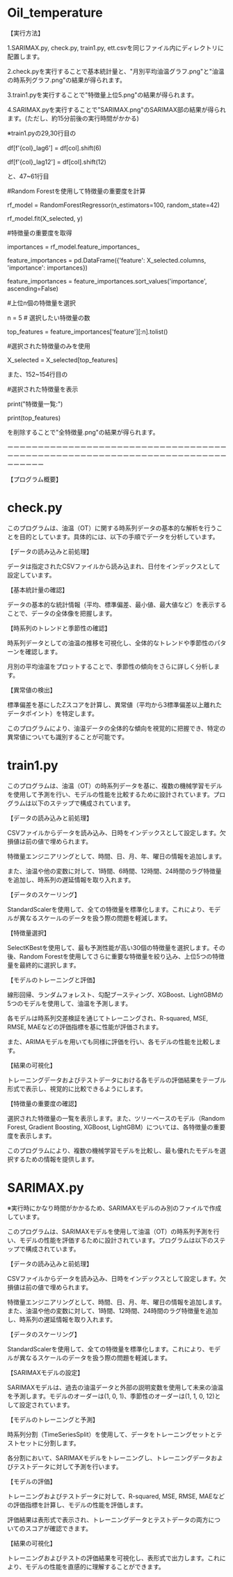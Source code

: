# Oil_temperature

【実行方法】

1.SARIMAX.py, check.py, train1.py, ett.csvを同じファイル内にディレクトリに配置します。

2.check.pyを実行することで基本統計量と、"月別平均油温グラフ.png"と"油温の時系列グラフ.png"の結果が得られます。

3.train1.pyを実行することで"特徴量上位5.png"の結果が得られます。

4.SARIMAX.pyを実行することで"SARIMAX.png"のSARIMAX部の結果が得られます。(ただし、約15分前後の実行時間がかかる)


※train1.pyの29,30行目の

df[f'{col}_lag6'] = df[col].shift(6)　

df[f'{col}_lag12'] = df[col].shift(12)


と、47~61行目

#Random Forestを使用して特徴量の重要度を計算

rf_model = RandomForestRegressor(n_estimators=100, random_state=42)

rf_model.fit(X_selected, y)

#特徴量の重要度を取得

importances = rf_model.feature_importances_

feature_importances = pd.DataFrame({'feature': X_selected.columns, 'importance': importances})

feature_importances = feature_importances.sort_values('importance', ascending=False)

#上位n個の特徴量を選択

n = 5  # 選択したい特徴量の数

top_features = feature_importances['feature'][:n].tolist()

#選択された特徴量のみを使用

X_selected = X_selected[top_features]

また、152~154行目の

#選択された特徴量を表示

print("特徴量一覧:")

print(top_features)


を削除することで"全特徴量.png"の結果が得られます。

ーーーーーーーーーーーーーーーーーーーーーーーーーーーーーーーーーーーーーーーーーーーーーーーーーーーーーーーーーーーーーーーーーーーーーーーーーーーーーー

【プログラム概要】
# check.py
このプログラムは、油温（OT）に関する時系列データの基本的な解析を行うことを目的としています。具体的には、以下の手順でデータを分析しています。

【データの読み込みと前処理】

データは指定されたCSVファイルから読み込まれ、日付をインデックスとして設定しています。

【基本統計量の確認】

データの基本的な統計情報（平均、標準偏差、最小値、最大値など）を表示することで、データの全体像を把握します。

【時系列のトレンドと季節性の確認】

時系列データとしての油温の推移を可視化し、全体的なトレンドや季節性のパターンを確認します。

月別の平均油温をプロットすることで、季節性の傾向をさらに詳しく分析します。

【異常値の検出】

標準偏差を基にしたZスコアを計算し、異常値（平均から3標準偏差以上離れたデータポイント）を特定します。

このプログラムにより、油温データの全体的な傾向を視覚的に把握でき、特定の異常値についても識別することが可能です。

# train1.py
このプログラムは、油温（OT）の時系列データを基に、複数の機械学習モデルを使用して予測を行い、モデルの性能を比較するために設計されています。プログラムは以下のステップで構成されています。

【データの読み込みと前処理】

CSVファイルからデータを読み込み、日時をインデックスとして設定します。欠損値は前の値で埋められます。

特徴量エンジニアリングとして、時間、日、月、年、曜日の情報を追加します。

また、油温や他の変数に対して、1時間、6時間、12時間、24時間のラグ特徴量を追加し、時系列の遅延情報を取り入れます。

【データのスケーリング】

StandardScalerを使用して、全ての特徴量を標準化します。これにより、モデルが異なるスケールのデータを扱う際の問題を軽減します。

【特徴量選択】

SelectKBestを使用して、最も予測性能が高い30個の特徴量を選択します。その後、Random Forestを使用してさらに重要な特徴量を絞り込み、上位5つの特徴量を最終的に選択します。

【モデルのトレーニングと評価】

線形回帰、ランダムフォレスト、勾配ブースティング、XGBoost、LightGBMの5つのモデルを使用して、油温を予測します。

各モデルは時系列交差検証を通じてトレーニングされ、R-squared, MSE, RMSE, MAEなどの評価指標を基に性能が評価されます。

また、ARIMAモデルを用いても同様に評価を行い、各モデルの性能を比較します。

【結果の可視化】

トレーニングデータおよびテストデータにおける各モデルの評価結果をテーブル形式で表示し、視覚的に比較できるようにします。

【特徴量の重要度の確認】

選択された特徴量の一覧を表示します。また、ツリーベースのモデル（Random Forest, Gradient Boosting, XGBoost, LightGBM）については、各特徴量の重要度を表示します。

このプログラムにより、複数の機械学習モデルを比較し、最も優れたモデルを選択するための情報を提供します。

# SARIMAX.py
※実行時にかなり時間がかかるため、SARIMAXモデルのみ別のファイルで作成しています。

このプログラムは、SARIMAXモデルを使用して油温（OT）の時系列予測を行い、モデルの性能を評価するために設計されています。プログラムは以下のステップで構成されています。

【データの読み込みと前処理】

CSVファイルからデータを読み込み、日時をインデックスとして設定します。欠損値は前の値で埋められます。

特徴量エンジニアリングとして、時間、日、月、年、曜日の情報を追加します。また、油温や他の変数に対して、1時間、12時間、24時間のラグ特徴量を追加し、時系列の遅延情報を取り入れます。

【データのスケーリング】

StandardScalerを使用して、全ての特徴量を標準化します。これにより、モデルが異なるスケールのデータを扱う際の問題を軽減します。

【SARIMAXモデルの設定】

SARIMAXモデルは、過去の油温データと外部の説明変数を使用して未来の油温を予測します。モデルのオーダーは(1, 0, 1)、季節性のオーダーは(1, 1, 0, 12)として設定されています。

【モデルのトレーニングと予測】

時系列分割（TimeSeriesSplit）を使用して、データをトレーニングセットとテストセットに分割します。

各分割において、SARIMAXモデルをトレーニングし、トレーニングデータおよびテストデータに対して予測を行います。

【モデルの評価】

トレーニングおよびテストデータに対して、R-squared, MSE, RMSE, MAEなどの評価指標を計算し、モデルの性能を評価します。

評価結果は表形式で表示され、トレーニングデータとテストデータの両方についてのスコアが確認できます。

【結果の可視化】

トレーニングおよびテストの評価結果を可視化し、表形式で出力します。これにより、モデルの性能を直感的に理解することができます。


